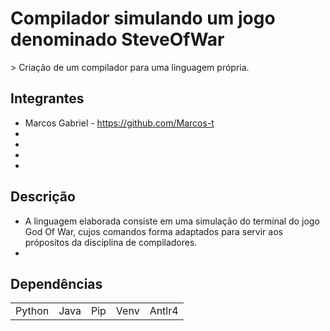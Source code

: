 <h1>Compilador simulando um jogo denominado SteveOfWar </h1>
> Criação de um compilador para uma linguagem própria.

## Integrantes
* Marcos Gabriel - https://github.com/Marcos-t
*
*
*
*

## Descrição
* A linguagem elaborada consiste em uma simulação do terminal do jogo God Of War, cujos comandos forma adaptados para servir aos própositos da disciplina de compiladores.
* 

## Dependências
<table>
  <tr>
    <td>Python</td>
    <td>Java</td>
    <td>Pip</td>
    <td>Venv</td>
    <td>Antlr4</td>
  </tr>

</table>

